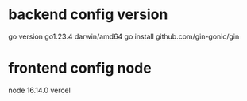 # backend config version
go version go1.23.4 darwin/amd64
go install github.com/gin-gonic/gin

# frontend config node
node 16.14.0
vercel